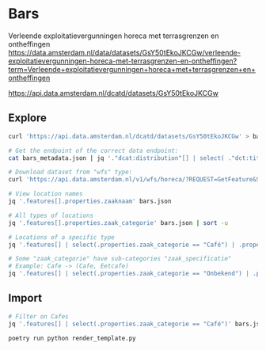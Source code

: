 # Bars

Verleende exploitatievergunningen horeca met terrasgrenzen en ontheffingen
https://data.amsterdam.nl/data/datasets/GsY50tEkoJKCGw/verleende-exploitatievergunningen-horeca-met-terrasgrenzen-en-ontheffingen?term=Verleende+exploitatievergunningen+horeca+met+terrasgrenzen+en+ontheffingen

https://api.data.amsterdam.nl/dcatd/datasets/GsY50tEkoJKCGw



## Explore

```bash
curl 'https://api.data.amsterdam.nl/dcatd/datasets/GsY50tEkoJKCGw' > bars_metadata.json

# Get the endpoint of the correct data endpoint:
cat bars_metadata.json | jq '."dcat:distribution"[] | select( ."dct:title" == "Exploitatievergunningen")'

# Download dataset from "wfs" type:
curl 'https://api.data.amsterdam.nl/v1/wfs/horeca/?REQUEST=GetFeature&SERVICE=WFS&version=2.0.0&count=5000&typenames=exploitatievergunning&BBOX=4.58565,52.03560,5.31360,52.48769,urn:ogc:def:crs:EPSG::4326&outputformat=geojson&srsName=urn:ogc:def:crs:EPSG::4326' > bars.json

# View location names
jq '.features[].properties.zaaknaam' bars.json

# All types of locations
jq '.features[].properties.zaak_categorie' bars.json | sort -u

# Locations of a specific type
jq '.features[] | select(.properties.zaak_categorie == "Café") | .properties.zaaknaam' bars.json

# Some "zaak_categorie" have sub-categories "zaak_specificatie"
# Example: Cafe -> (Cafe, Eetcafe)
jq '.features[] | select(.properties.zaak_categorie == "Onbekend") | .properties.zaak_specificatie' bars.json
```

## Import

```bash
# Filter on Cafes
jq '.features[] | select(.properties.zaak_categorie == "Café")' bars.json > cafes.json

poetry run python render_template.py

```
